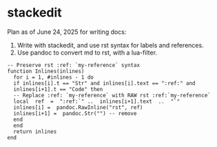 # stackedit

Plan as of June 24, 2025 for writing docs:
1. Write with stackedit, and use rst syntax for labels and references.
2. Use pandoc to convert md to rst, with a lua-filter.
```
-- Preserve rst :ref: `my-reference` syntax
function Inlines(inlines)
  for i = 1, #inlines - 1 do
  if inlines[i].t == "Str" and inlines[i].text == ":ref:" and
  inlines[i+1].t == "Code" then
  -- Replace :ref: `my-reference` with RAW rst :ref:`my-reference`
  local  ref  =  ":ref:`" ..  inlines[i+1].text  ..  "`"
  inlines[i] =  pandoc.RawInline("rst", ref)
  inlines[i+1] =  pandoc.Str("") -- remove
  end
  end
  return inlines
end
```
<!--stackedit_data:
eyJoaXN0b3J5IjpbMTQzMTM1ODE3M119
-->